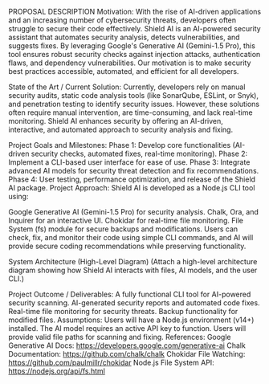PROPOSAL DESCRIPTION
Motivation:
With the rise of AI-driven applications and an increasing number of cybersecurity threats, developers often struggle to secure their code effectively. Shield AI is an AI-powered security assistant that automates security analysis, detects vulnerabilities, and suggests fixes. By leveraging Google's Generative AI (Gemini-1.5 Pro), this tool ensures robust security checks against injection attacks, authentication flaws, and dependency vulnerabilities. Our motivation is to make security best practices accessible, automated, and efficient for all developers.

State of the Art / Current Solution:
Currently, developers rely on manual security audits, static code analysis tools (like SonarQube, ESLint, or Snyk), and penetration testing to identify security issues. However, these solutions often require manual intervention, are time-consuming, and lack real-time monitoring. Shield AI enhances security by offering an AI-driven, interactive, and automated approach to security analysis and fixing.

Project Goals and Milestones:
Phase 1: Develop core functionalities (AI-driven security checks, automated fixes, real-time monitoring).
Phase 2: Implement a CLI-based user interface for ease of use.
Phase 3: Integrate advanced AI models for security threat detection and fix recommendations.
Phase 4: User testing, performance optimization, and release of the Shield AI package.
Project Approach:
Shield AI is developed as a Node.js CLI tool using:

Google Generative AI (Gemini-1.5 Pro) for security analysis.
Chalk, Ora, and Inquirer for an interactive UI.
Chokidar for real-time file monitoring.
File System (fs) module for secure backups and modifications.
Users can check, fix, and monitor their code using simple CLI commands, and AI will provide secure coding recommendations while preserving functionality.

System Architecture (High-Level Diagram)
(Attach a high-level architecture diagram showing how Shield AI interacts with files, AI models, and the user CLI.)

Project Outcome / Deliverables:
A fully functional CLI tool for AI-powered security scanning.
AI-generated security reports and automated code fixes.
Real-time file monitoring for security threats.
Backup functionality for modified files.
Assumptions:
Users will have a Node.js environment (v14+) installed.
The AI model requires an active API key to function.
Users will provide valid file paths for scanning and fixing.
References:
Google Generative AI Docs: https://developers.google.com/generative-ai
Chalk Documentation: https://github.com/chalk/chalk
Chokidar File Watching: https://github.com/paulmillr/chokidar
Node.js File System API: https://nodejs.org/api/fs.html
